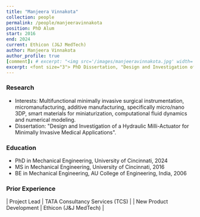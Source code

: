 ```yaml
---
title: "Manjeera Vinnakota"
collection: people
permalink: /people/manjeeravinnakota
position: PhD Alum
start: 2016
end: 2024
current: Ethicon (J&J MedTech)
author: Manjeera Vinnakota
author_profile: true
[comment]: # excerpt: "<img src='/images/manjeeravinnakota.jpg' width='150' height='auto'>"
excerpt: <font size="3"> PhD Dissertation, "Design and Investigation of a Hydraulic Milli-Actuator for Minimally Invasive Medical Applications", 2024. Currently at Ethicon (J&J MedTech). </font>
---
```

### Research
* Interests: Multifunctional minimally invasive surgical instrumentation, micromanufacturing, additive manufacturing, specifically micro/nano 3DP, smart materials for miniaturization, computational fluid dynamics and numerical modeling.
* Dissertation: "Design and Investigation of a Hydraulic Milli-Actuator for Minimally Invasive Medical Applications".

### Education
* PhD in Mechanical Engineering, University of Cincinnati, 2024
* MS in Mechanical Engineering, University of Cincinnati, 2016
* BE in Mechanical Engineering, AU College of Engineering, India, 2006

### Prior Experience
| Project Lead                | TATA Consultancy Services (TCS)     |
| New Product Development     | Ethicon (J&J MedTech)               |
